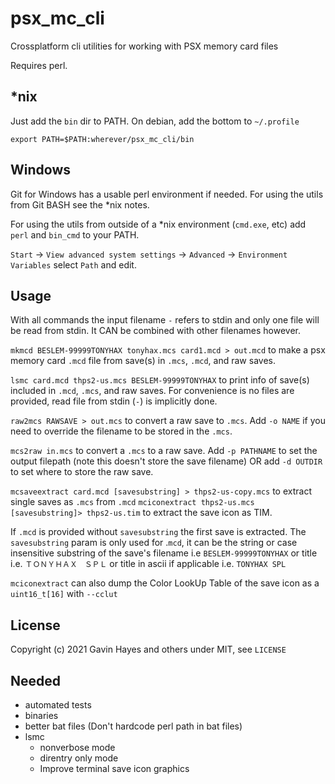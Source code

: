 # psx_mc_cli
Crossplatform cli utilities for working with PSX memory card files

Requires perl.

## *nix

Just add the `bin` dir to PATH. On debian, add the bottom to `~/.profile`

`export PATH=$PATH:wherever/psx_mc_cli/bin`

## Windows

Git for Windows has a usable perl environment if needed. For using the utils from Git BASH see the *nix notes.

For using the utils from outside of a *nix environment (`cmd.exe`, etc) add `perl` and `bin_cmd` to your PATH.

`Start` -> `View advanced system settings` -> `Advanced` -> `Environment Variables` select `Path` and edit.

## Usage

With all commands the input filename `-` refers to stdin and only one file will be read from stdin. It CAN be combined with other filenames however.

`mkmcd BESLEM-99999TONYHAX tonyhax.mcs card1.mcd > out.mcd` to make a psx memory card `.mcd` file from save(s) in `.mcs`, `.mcd`, and raw saves.

`lsmc card.mcd thps2-us.mcs BESLEM-99999TONYHAX` to print info of save(s) included in `.mcd`, `.mcs`, and raw saves. For convenience is no files are provided, read file from stdin (`-`) is implicitly done.

`raw2mcs RAWSAVE > out.mcs` to convert a raw save to `.mcs`. Add `-o NAME` if you need to override the filename to be stored in the `.mcs`.

`mcs2raw in.mcs` to convert a `.mcs` to a raw save. Add `-p PATHNAME` to set the output filepath (note this doesn't store the save filename) OR add `-d OUTDIR` to set where to store the raw save. 

`mcsaveextract card.mcd [savesubstring] > thps2-us-copy.mcs` to extract single saves as `.mcs` from `.mcd`
`mciconextract thps2-us.mcs [savesubstring]> thps2-us.tim` to extract the save icon as TIM. 

If `.mcd` is provided without `savesubstring` the first save is extracted. The `savesubstring` param  is only used for .`mcd`, it can be the string or case insensitive substring of the save's filename i.e `BESLEM-99999TONYHAX` or title i.e. `ＴＯＮＹＨＡＸ　ＳＰＬ` or title in ascii if applicable i.e. `TONYHAX SPL`

`mciconextract` can also dump the Color LookUp Table of the save icon as a `uint16_t[16]` with `--cclut`

## License
Copyright (c) 2021 Gavin Hayes and others under MIT, see `LICENSE`

## Needed
- automated tests
- binaries
- better bat files (Don't hardcode perl path in bat files)
- lsmc
    - nonverbose mode
    - direntry only mode
    - Improve terminal save icon graphics
